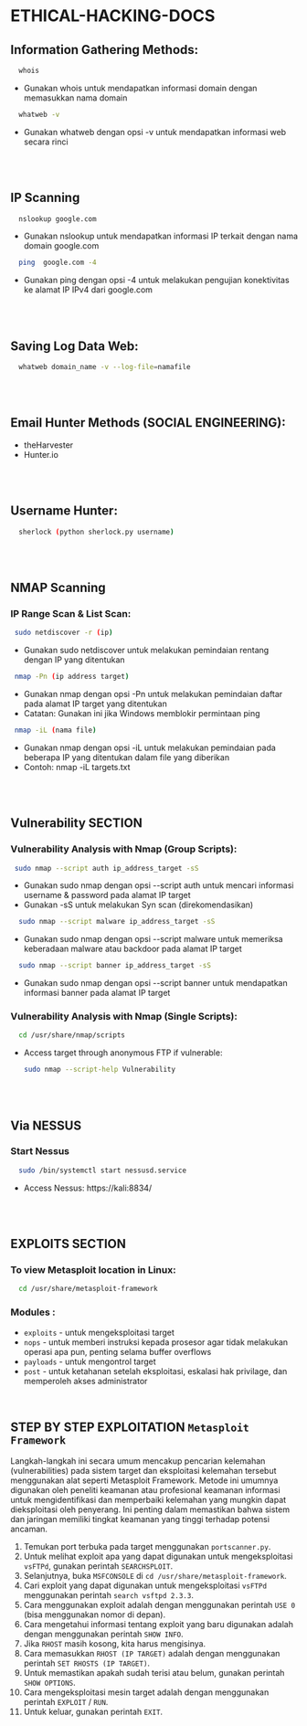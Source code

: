 # ETHICAL-HACKING-DOCS


## Information Gathering Methods:

```sh
  whois
  ```
- Gunakan whois untuk mendapatkan informasi domain dengan memasukkan nama domain
```sh
  whatweb -v
  ```
- Gunakan whatweb dengan opsi -v untuk mendapatkan informasi web secara rinci

<br>
<br>

## IP Scanning
```sh
  nslookup google.com
  ```
- Gunakan nslookup untuk mendapatkan informasi IP terkait dengan nama domain google.com
```sh
  ping  google.com -4
  ```
- Gunakan ping dengan opsi -4 untuk melakukan pengujian konektivitas ke alamat IP IPv4 dari google.com

<br>
<br>

## Saving Log Data Web:
```sh
  whatweb domain_name -v --log-file=namafile
  ```
<br>
<br>

## Email Hunter Methods (SOCIAL ENGINEERING):
- theHarvester
- Hunter.io

<br>
<br>

## Username Hunter:
```sh
  sherlock (python sherlock.py username)
  ```
<br>
<br>

## NMAP Scanning
### IP Range Scan & List Scan:
 ```sh
  sudo netdiscover -r (ip)
  ```
- Gunakan sudo netdiscover untuk melakukan pemindaian rentang dengan IP yang ditentukan
 ```sh
  nmap -Pn (ip address target)
  ```
- Gunakan nmap dengan opsi -Pn untuk melakukan pemindaian daftar pada alamat IP target yang ditentukan
- Catatan: Gunakan ini jika Windows memblokir permintaan ping
 ```sh
  nmap -iL (nama file)
  ```
  - Gunakan nmap dengan opsi -iL untuk melakukan pemindaian pada beberapa IP yang ditentukan dalam file yang diberikan
  - Contoh: nmap -iL targets.txt

<br>
<br>

## Vulnerability SECTION
### Vulnerability Analysis with Nmap (Group Scripts):
 ```sh
  sudo nmap --script auth ip_address_target -sS
  ```
- Gunakan sudo nmap dengan opsi --script auth untuk mencari informasi username & password pada alamat IP target
- Gunakan -sS untuk melakukan Syn scan (direkomendasikan)
```sh
  sudo nmap --script malware ip_address_target -sS
  ```
- Gunakan sudo nmap dengan opsi --script malware untuk memeriksa keberadaan malware atau backdoor pada alamat IP target
```sh
  sudo nmap --script banner ip_address_target -sS
  ```
- Gunakan sudo nmap dengan opsi --script banner untuk mendapatkan informasi banner pada alamat IP target

### Vulnerability Analysis with Nmap (Single Scripts):
```sh
  cd /usr/share/nmap/scripts
  ```
- Access target through anonymous FTP if vulnerable: 
  ```bash
  sudo nmap --script-help Vulnerability

<br>
<br>

## Via NESSUS
### Start Nessus
```sh
  sudo /bin/systemctl start nessusd.service
  ```
- Access Nessus: https://kali:8834/

<br>
<br>

## EXPLOITS SECTION
### To view Metasploit location in Linux:
```sh
  cd /usr/share/metasploit-framework
  ```
### Modules :
- `exploits` - untuk mengeksploitasi target
- `nops` - untuk memberi instruksi kepada prosesor agar tidak melakukan operasi apa pun, penting selama buffer overflows
- `payloads` - untuk mengontrol target
- `post` - untuk ketahanan setelah eksploitasi, eskalasi hak privilage, dan memperoleh akses administrator
<br>

## STEP BY STEP EXPLOITATION `Metasploit Framework`
Langkah-langkah ini secara umum mencakup pencarian kelemahan (vulnerabilities) pada sistem target dan eksploitasi kelemahan tersebut menggunakan alat seperti Metasploit Framework. Metode ini umumnya digunakan oleh peneliti keamanan atau profesional keamanan informasi untuk mengidentifikasi dan memperbaiki kelemahan yang mungkin dapat dieksploitasi oleh penyerang. Ini penting dalam memastikan bahwa sistem dan jaringan memiliki tingkat keamanan yang tinggi terhadap potensi ancaman.

1. Temukan port terbuka pada target menggunakan `portscanner.py`.
2. Untuk melihat exploit apa yang dapat digunakan untuk mengeksploitasi `vsFTPd`, gunakan perintah `SEARCHSPLOIT`.
3. Selanjutnya, buka `MSFCONSOLE` di `cd /usr/share/metasploit-framework`.
4. Cari exploit yang dapat digunakan untuk mengeksploitasi `vsFTPd` menggunakan perintah `search vsftpd 2.3.3`.
5. Cara menggunakan exploit adalah dengan menggunakan perintah `USE 0` (bisa menggunakan nomor di depan).
6. Cara mengetahui informasi tentang exploit yang baru digunakan adalah dengan menggunakan perintah `SHOW INFO`.
7. Jika `RHOST` masih kosong, kita harus mengisinya.
8. Cara memasukkan `RHOST (IP TARGET)` adalah dengan menggunakan perintah `SET RHOSTS (IP TARGET)`.
9. Untuk memastikan apakah sudah terisi atau belum, gunakan perintah `SHOW OPTIONS`.
10. Cara mengeksploitasi mesin target adalah dengan menggunakan perintah `EXPLOIT` / `RUN`.
11. Untuk keluar, gunakan perintah `EXIT`.

